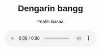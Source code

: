 <!DOCTYPE html>
<html>
<head>
  <title>Ambalabu gombal</title>
  <style>
    body {
      font-family: sans-serif;
      text-align: center;
    }

    .message {
      margin: 20px auto;
      padding: 20px;
      border: 1px solid #ccc;
      border-radius: 5px;
      width: 300px;
    }

    .audio-player {
      margin-top: 20px;
    }
  </style>
</head>
<body>

  <div class="message">
    <h1>Dengarin bangg</h1>
    <p>Yeahh biasaa</p></p>
  </div>

  <div class="audio-player">
    <audio controls>
      <source src="satu satunya.mp3" 
      type="audio/mpeg">
      
    </audio>
  </div>

</body>
</html>
